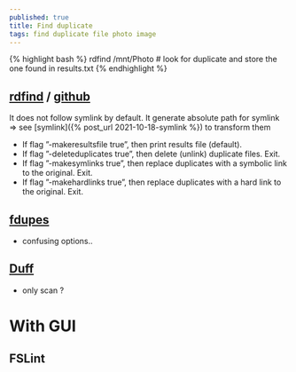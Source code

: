 ```yaml
---
published: true
title: Find duplicate
tags: find duplicate file photo image
---
```

{% highlight bash %}
rdfind /mnt/Photo 		# look for duplicate and store the one found in results.txt
{% endhighlight %}

## [rdfind](https://rdfind.pauldreik.se/) / [github](https://github.com/pauldreik/rdfind)

It does not follow symlink by default. 
It generate absolute path for symlink => see [symlink]({% post_url 2021-10-18-symlink %}) to transform them

- If flag ”-makeresultsfile true”, then print results file (default).
- If flag ”-deleteduplicates true”, then delete (unlink) duplicate files. Exit.
- If flag ”-makesymlinks true”, then replace duplicates with a symbolic link to the original. Exit.
- If flag ”-makehardlinks true”, then replace duplicates with a hard link to the original. Exit.


## [fdupes](https://github.com/adrianlopezroche/fdupes)
- confusing options..

## [Duff](http://duff.dreda.org/)
- only scan ?

# With GUI

## FSLint
